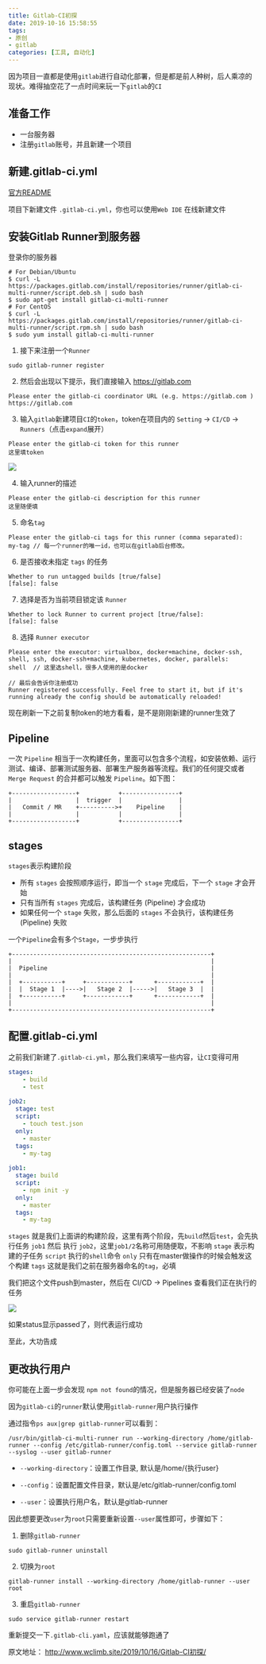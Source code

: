 ```yaml
---
title: Gitlab-CI初探
date: 2019-10-16 15:58:55
tags:
- 原创
- gitlab
categories: [工具, 自动化]
---
```


因为项目一直都是使用`gitlab`进行自动化部署，但是都是前人种树，后人乘凉的现状。难得抽空花了一点时间来玩一下`gitlab`的`CI`


## 准备工作

- 一台服务器
- 注册`gitlab`账号，并且新建一个项目

## 新建.gitlab-ci.yml

[官方README](https://gitlab.com/help/ci/quick_start/README)

项目下新建文件 `.gitlab-ci.yml`，你也可以使用`Web IDE` 在线新建文件

## 安装Gitlab Runner到服务器

登录你的服务器

```
# For Debian/Ubuntu
$ curl -L https://packages.gitlab.com/install/repositories/runner/gitlab-ci-multi-runner/script.deb.sh | sudo bash
$ sudo apt-get install gitlab-ci-multi-runner
# For CentOS
$ curl -L https://packages.gitlab.com/install/repositories/runner/gitlab-ci-multi-runner/script.rpm.sh | sudo bash
$ sudo yum install gitlab-ci-multi-runner
```

1. 接下来注册一个`Runner`
```
sudo gitlab-runner register
```

2. 然后会出现以下提示，我们直接输入 https://gitlab.com
```
Please enter the gitlab-ci coordinator URL (e.g. https://gitlab.com )
https://gitlab.com
```

3. 输入`gitlab`新建项目`CI`的`token`，token在项目内的 `Setting` -> `CI/CD` -> `Runners`（点击`expand`展开）
```
Please enter the gitlab-ci token for this runner
这里填token
```
![](/img/ci-token.jpg)

4. 输入runner的描述

```
Please enter the gitlab-ci description for this runner
这里随便填
```

5. 命名`tag`
```
Please enter the gitlab-ci tags for this runner (comma separated):
my-tag // 每一个runner的唯一id，也可以在gitlab后台修改。
```

6. 是否接收未指定 `tags` 的任务
```
Whether to run untagged builds [true/false]
[false]: false
```

7. 选择是否为当前项目锁定该 `Runner`
```
Whether to lock Runner to current project [true/false]:
[false]: false
```

8. 选择 `Runner executor`
```
Please enter the executor: virtualbox, docker+machine, docker-ssh, shell, ssh, docker-ssh+machine, kubernetes, docker, parallels:
shell  // 这里选shell，很多人使用的是docker

// 最后会告诉你注册成功
Runner registered successfully. Feel free to start it, but if it's running already the config should be automatically reloaded!
```

现在刷新一下之前复制token的地方看看，是不是刚刚新建的runner生效了

## Pipeline

一次 `Pipeline` 相当于一次构建任务，里面可以包含多个流程，如安装依赖、运行测试、编译、部署测试服务器、部署生产服务器等流程。我们的任何提交或者 `Merge Request` 的合并都可以触发 `Pipeline`。如下图：
```
+------------------+           +----------------+
|                  |  trigger  |                |
|   Commit / MR    +---------->+    Pipeline    |
|                  |           |                |
+------------------+           +----------------+
```

## stages

`stages`表示构建阶段

- 所有 `stages` 会按照顺序运行，即当一个 `stage` 完成后，下一个 `stage` 才会开始
- 只有当所有 `stages` 完成后，该构建任务 (Pipeline) 才会成功
- 如果任何一个 `stage` 失败，那么后面的 `stages` 不会执行，该构建任务 (Pipeline) 失败

一个`Pipeline`会有多个`Stage`，一步步执行
```
+--------------------------------------------------------+
|                                                        |
|  Pipeline                                              |
|                                                        |
|  +-----------+     +------------+      +------------+  |
|  |  Stage 1  |---->|   Stage 2  |----->|   Stage 3  |  |
|  +-----------+     +------------+      +------------+  |
|                                                        |
+--------------------------------------------------------+
```

## 配置.gitlab-ci.yml

之前我们新建了`.gitlab-ci.yml`，那么我们来填写一些内容，让`CI`变得可用
```yml
stages: 
    - build
    - test
    
job2:
  stage: test 
  script:
    - touch test.json
  only:
    - master  
  tags:
    - my-tag  
    
job1:
  stage: build  
  script:
    - npm init -y
  only:
    - master  
  tags:
    - my-tag 
```

`stages` 就是我们上面讲的构建阶段，这里有两个阶段，先`build`然后`test`，会先执行任务 `job1` 然后 执行 `job2`，这里`job1/2`名称可用随便取，不影响
`stage` 表示构建的子任务
`script` 执行的`shell`命令
`only` 只有在master做操作的时候会触发这个构建
`tags` 这就是我们之前在服务器命名的`tag`，必填


我们把这个文件push到master，然后在 CI/CD -> Pipelines 查看我们正在执行的任务

![](/img/ci-pipe.jpg)

如果status显示passed了，则代表运行成功

至此，大功告成

## 更改执行用户

你可能在上面一步会发现 `npm not found`的情况，但是服务器已经安装了`node`

因为`gitlab-ci`的`runner`默认使用`gitlab-runner`用户执行操作

通过指令`ps aux|grep gitlab-runner`可以看到：

```
/usr/bin/gitlab-ci-multi-runner run --working-directory /home/gitlab-runner --config /etc/gitlab-runner/config.toml --service gitlab-runner --syslog --user gitlab-runner
```
- `--working-directory`：设置工作目录, 默认是/home/{执行user}

- `--config`：设置配置文件目录，默认是/etc/gitlab-runner/config.toml

- `--user`：设置执行用户名，默认是gitlab-runner


因此想要更改`user`为`root`只需要重新设置`--user`属性即可，步骤如下：

1. 删除`gitlab-runner`

```
sudo gitlab-runner uninstall
```

2. 切换为`root`
```
gitlab-runner install --working-directory /home/gitlab-runner --user root
```

3. 重启`gitlab-runner`
```
sudo service gitlab-runner restart
```

重新提交一下`.gitlab-cli.yaml`，应该就能够跑通了



原文地址： http://www.wclimb.site/2019/10/16/Gitlab-CI初探/